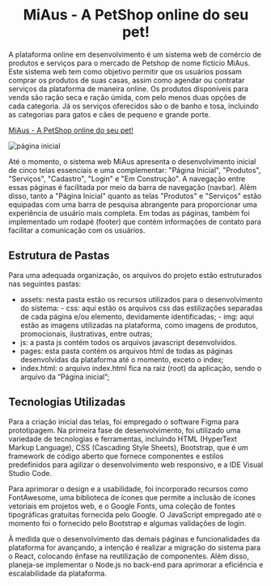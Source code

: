 <h1 align="center"> MiAus - A PetShop online do seu pet!</h1>

A plataforma online em desenvolvimento é um sistema web de comércio de produtos e
serviços para o mercado de Petshop de nome fictício MiAus. Este sistema web tem como objetivo
permitir que os usuários possam comprar os produtos de suas casas, assim como agendar ou
contratar serviços da plataforma de maneira online. Os produtos disponíveis para venda são
ração seca e ração úmida, com pelo menos duas opções de cada categoria. Já os serviços
oferecidos são o de banho e tosa, incluindo as categorias para gatos e cães de pequeno e grande
porte.

[MiAus - A PetShop online do seu pet!](https://miaus-pet-shop-digital.vercel.app/)

![página inicial](https://github.com/carolinacastilhos/Miaus_PetShop_Digital/assets/117789578/3f346cae-37e4-4781-898d-dfb42e28ef71)

Até o momento, o sistema web MiAus apresenta o desenvolvimento inicial de cinco telas
essenciais e uma complementar: "Página Inicial", "Produtos", "Serviços", "Cadastro", "Login" e "Em Construção". A navegação entre essas páginas é
facilitada por meio da barra de navegação (navbar). Além disso, tanto a "Página Inicial" quanto as
telas "Produtos" e "Serviços" estão equipadas com uma barra de pesquisa abrangente para proporcionar
uma experiência de usuário mais completa. Em todas as páginas, também foi implementado um
rodapé (footer) que contém informações de contato para facilitar a comunicação com os
usuários.

## Estrutura de Pastas

Para uma adequada organização, os arquivos do projeto estão estruturados nas seguintes
pastas:

- assets: nesta pasta estão os recursos utilizados para o desenvolvimento do sistema: - css: aqui estão os arquivos css das estilizações separadas de cada página
  e/ou elemento, devidamente identificadas; - img: aqui estão as imagens utilizadas na plataforma, como imagens de
  produtos, promocionais, ilustrativas, entre outras;
- js: a pasta js contém todos os arquivos javascript desenvolvidos.
- pages: esta pasta contém os arquivos html de todas as páginas desenvolvidas da
  plataforma até o momento, exceto o index;
- index.html: o arquivo index.html fica na raiz (root) da aplicação, sendo o arquivo da
  “Página inicial”;

## Tecnologias Utilizadas

Para a criação inicial das telas, foi empregado o software Figma para prototipagem. Na
primeira fase de desenvolvimento, foi utilizado uma variedade de tecnologias e ferramentas,
incluindo HTML (HyperText Markup Language), CSS (Cascading Style Sheets), Bootstrap, que é
um framework de código aberto que fornece componentes e estilos predefinidos para agilizar o
desenvolvimento web responsivo, e a IDE Visual Studio Code.

Para aprimorar o design e a usabilidade, foi incorporado recursos como FontAwesome, uma
biblioteca de ícones que permite a inclusão de ícones vetoriais em projetos web, e o Google
Fonts, uma coleção de fontes tipográficas gratuitas fornecida pelo Google. O JavaScript
empregado até o momento foi o fornecido pelo Bootstrap e algumas validações de login.

À medida que o desenvolvimento das demais páginas e funcionalidades da
plataforma for avançando, a intenção é realizar a migração do sistema para o React, colocando ênfase na
reutilização de componentes. Além disso, planeja-se implementar o Node.js no back-end para
aprimorar a eficiência e escalabilidade da plataforma.
